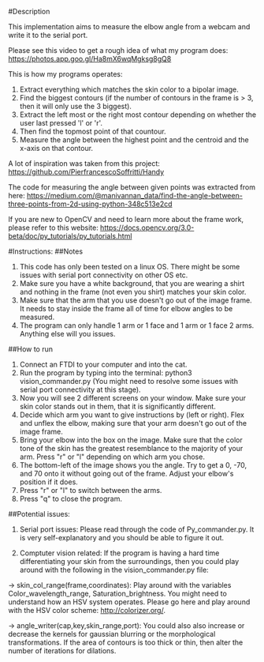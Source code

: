 #Description

This implementation aims to measure the elbow angle from a webcam and write it to the serial port.

Please see this video to get a rough idea of what my program does:
https://photos.app.goo.gl/Ha8mX6wqMgksg8gQ8

This is how my programs operates:
1. Extract everything which matches the skin color to a bipolar image.
2. Find the biggest contours (if the number of contours in the frame is > 3, then it will only use the 3 biggest).
3. Extract the left most or the right most contour depending on whether the user last pressed 'l' or 'r'.
4. Then find the topmost point of that countour.
5. Measure the angle between the highest point and the centroid and the x-axis on that contour.

A lot of inspiration was taken from this project: https://github.com/PierfrancescoSoffritti/Handy

The code for measuring the angle between given points was extracted from here: 
    https://medium.com/@manivannan_data/find-the-angle-between-three-points-from-2d-using-python-348c513e2cd

If you are new to OpenCV and need to learn more about the frame work, please refer to this website:
    https://docs.opencv.org/3.0-beta/doc/py_tutorials/py_tutorials.html

#Instructions:
##Notes
1. This code has only been tested on a linux OS. There might be some issues with serial port connectivity on other OS etc.
2. Make sure you have a white background, that you are wearing a shirt and nothing in the frame (not even you shirt) matches your skin color.
3. Make sure that the arm that you use doesn't go out of the image frame. It needs to stay inside the frame all of time for elbow angles to be measured.
4. The program can only handle 1 arm or 1 face and 1 arm or 1 face 2 arms. Anything else will you issues.

##How to run
1. Connect an FTDI to your computer and into the cat. 
2. Run the program by typing into the terminal: python3 vision_commander.py (You might need to resolve some issues with serial port connectivity at this stage).
3. Now you will see 2 different screens on your window. Make sure your skin color stands out in them, that it is significantly different.
4. Decide which arm you want to give instructions by (left or right). Flex and unflex the elbow, making sure that your arm doesn't go out of the image frame. 
5. Bring your elbow into the box on the image. Make sure that the color tone of the skin has the greatest resemblance to the majority of your arm. Press "r" or "l" depending on which arm you chose.
6. The bottom-left of the image shows you the angle. Try to get a 0, -70, and 70 onto it without going out of the frame. Adjust your elbow's position if it does.
7. Press "r" or "l" to switch between the arms.
8. Press "q" to close the program.


##Potential issues:
1. Serial port issues: Please read through the code of Py_commander.py. It is very self-explanatory and you should be able to figure it out.

2. Comptuter vision related:
    If the program is having a hard time differentiating your skin from the surroundings, then you could play around with the following in the vision_commander.py file:

-> skin_col_range(frame,coordinates): Play around with the variables Color_wavelength_range, Saturation_brightness. You might need to understand how an HSV system operates. Please go here and play around with the HSV color scheme: http://colorizer.org/.

-> angle_writer(cap,key,skin_range,port): You could also also increase or decrease the kernels for gaussian blurring or the morphological transformations. 
    If the area of contours is too thick or thin, then alter the number of iterations for dilations.
